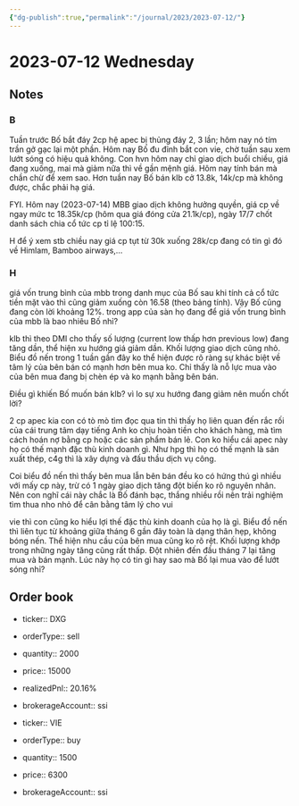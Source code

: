```yaml
---
{"dg-publish":true,"permalink":"/journal/2023/2023-07-12/"}
---
```


# 2023-07-12 Wednesday

## Notes

### B

Tuần trước Bố bắt đáy 2cp hệ apec bị thủng đáy 2, 3 lần; hôm nay nó tím trần gở gạc lại một phần.
Hôm nay Bố đu đỉnh bắt con vie, chờ tuần sau xem lướt sóng có hiệu quả không.
Con hvn hôm nay chỉ giao dịch buổi chiều, giá đang xuống, mai mà giảm nữa thì về gần mệnh giá. Hôm nay tính bán mà chần chừ để xem sao.
Hơn tuần nay Bố bán klb cở 13.8k, 14k/cp mà không được, chắc phải hạ giá.

FYI. Hôm nay (2023-07-14) MBB giao dịch không hưởng quyền, giá cp về ngay mức tc 18.35k/cp (hôm qua giá đóng cửa 21.1k/cp), ngày 17/7 chốt danh sách chia cổ tức cp tỉ lệ 100:15.

H để ý xem stb chiều nay giá cp tụt từ 30k xuống 28k/cp đang có tin gì đó về Himlam, Bamboo airways,…

### H

giá vốn trung bình của mbb trong danh mục của Bố sau khi tính cả cổ tức tiền mặt vào thì cũng giảm xuống còn 16.58 (theo bảng tính). Vậy Bố cũng đang còn lời khoảng 12%. trong app của sàn họ đang để giá vốn trung bình của mbb là bao nhiêu Bố nhỉ?

klb thì theo DMI cho thấy số lượng (current low thấp hơn previous low) đang tăng dần, thể hiện xu hướng giá giảm dần. Khối lượng giao dịch cũng nhỏ. Biểu đồ nến trong 1 tuần gần đây ko thể hiện được rõ ràng sự khác biệt về tâm lý của bên bán có mạnh hơn bên mua ko. Chỉ thấy là nỗ lực mua vào của bên mua đang bị chèn ép và ko mạnh bằng bên bán.

Điều gì khiến Bố muốn bán klb? vì lo sự xu hướng đang giảm nên muốn chốt lời?

2 cp apec kia con có tò mò tìm đọc qua tin thì thấy họ liên quan đến rắc rối của cái trung tâm dạy tiếng Anh ko chịu hoàn tiền cho khách hàng, mà tìm cách hoán nợ bằng cp hoặc các sản phẩm bán lẻ. Con ko hiểu cái apec này họ có thế mạnh đặc thù kinh doanh gì. Như hpg thì họ có thế mạnh là sản xuất thép, c4g thì là xây dựng và đấu thầu dịch vụ công.

Coi biểu đồ nến thì thấy bên mua lẫn bên bán đều ko có hứng thú gì nhiều với mấy cp này, trừ có 1 ngày giao dịch tăng đột biến ko rõ nguyên nhân. Nên con nghĩ cái này chắc là Bố đánh bạc, thắng nhiều rồi nên trải nghiệm tìm thua nho nhỏ để cân bằng tâm lý cho vui

vie thì con cũng ko hiểu lợi thế đặc thù kinh doanh của họ là gì. Biểu đồ nến thì liên tục từ khoảng giữa tháng 6 gần đây toàn là dạng thân hẹp, không bóng nến. Thể hiện nhu cầu của bên mua cũng ko rõ rệt. Khối lượng khớp trong những ngày tăng cũng rất thấp. Đột nhiên đến đầu tháng 7 lại tăng mua và bán mạnh. Lúc này họ có tin gì hay sao mà Bố lại mua vào để lướt sóng nhỉ?

## Order book

- ticker:: DXG
- orderType:: sell
- quantity:: 2000
- price:: 15000
- realizedPnl:: 20.16%
- brokerageAccount:: ssi

- ticker:: VIE
- orderType:: buy
- quantity:: 1500
- price:: 6300 
- brokerageAccount:: ssi
